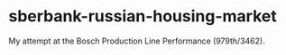 # sberbank-russian-housing-market

My attempt at the Bosch Production Line Performance (979th/3462).
